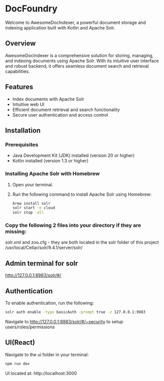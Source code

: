 # DocFoundry

Welcome to AwesomeDocIndexer, a powerful document storage and indexing application built with Kotlin and Apache Solr.

## Overview

AwesomeDocIndexer is a comprehensive solution for storing, managing, and indexing documents using Apache Solr. With its intuitive user interface and robust backend, it offers seamless document search and retrieval capabilities.

## Features

- Index documents with Apache Solr
- Intuitive web UI
- Efficient document retrieval and search functionality
- Secure user authentication and access control

## Installation

### Prerequisites

- Java Development Kit (JDK) installed (version 20 or higher)
- Kotlin installed (version 1.3 or higher)

### Installing Apache Solr with Homebrew

1. Open your terminal.

2. Run the following command to install Apache Solr using Homebrew:

   ```bash
   brew install solr
   solr start -e cloud
   solr stop -all

### Copy the following 2 files into your directory if they are missing:

solr.xml and zoo.cfg - they are both located in the solr folder of this project
/usr/local/Cellar/solr/9.4.1/server/solr/

## Admin terminal for solr

http://127.0.0.1:8983/solr/#/

## Authentication

To enable authentication, run the following: 

   ```bash
   solr auth enable -type basicAuth -prompt true -z 127.0.0.1:9983
   ```

Navigate to http://127.0.0.1:8983/solr/#/~security to setup users/roles/permissions


## UI(React)

Navigate to the ui folder in your terminal:
   ```bash
   npm run dev
   ```
UI located at: http://localhost:3000


